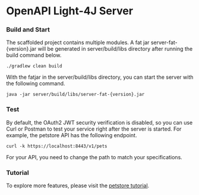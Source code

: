 
# OpenAPI Light-4J Server


### Build and Start

The scaffolded project contains multiple modules. A fat jar server-fat-{version}.jar will be generated in server/build/libs directory after running the build command below.

```
./gradlew clean build
```

With the fatjar in the server/build/libs directory, you can start the server with the following command.

```
java -jar server/build/libs/server-fat-{version}.jar
```



### Test

By default, the OAuth2 JWT security verification is disabled, so you can use Curl or Postman to test your service right after the server is started. For example, the petstore API has the following endpoint.

```
curl -k https://localhost:8443/v1/pets
```

For your API, you need to change the path to match your specifications.

### Tutorial

To explore more features, please visit the [petstore tutorial](https://doc.networknt.com/tutorial/rest/openapi/petstore/).